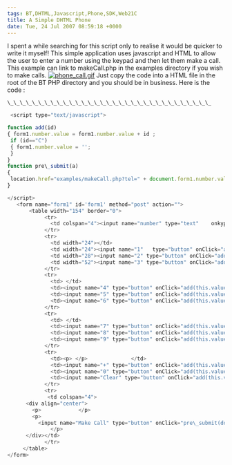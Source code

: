 ```yaml
---
tags: BT,DHTML,Javascript,Phone,SDK,Web21C
title: A Simple DHTML Phone
date: Tue, 24 Jul 2007 08:59:18 +0000
---
```

I spent a while searching for this script only to realise it would be quicker to write it myself! This simple application uses javascript and HTML to allow the user to enter a number using the keypad and then let them make a call. This example can link to makeCall.php in the examples directory if you wish to make calls. [![phone_call.gif](http://simonmcmanus.files.wordpress.com/2007/07/phone_call.gif)](http://simonmcmanus.files.wordpress.com/2007/07/phone_call.gif "phone_call.gif") Just copy the code into a HTML file in the root of the BT PHP directory and you should be in business. Here is the code :
```js
\_\_\_\_\_\_\_\_\_\_\_\_\_\_\_\_\_\_\_\_\_\_\_\_\_\_\_\_\_\_\_\_\_
```
```js
 <script type="text/javascript">

function add(id)
{ form1.number.value = form1.number.value + id ;
 if (id=="C")
 { form1.number.value = '';
 }
}
function pre\_submit(a)
{
 location.href="examples/makeCall.php?tel=" + document.form1.number.value;
}

</script>
   <form name="form1" id='form1' method="post" action="">
       <table width="154" border="0">
            <tr>
              <td colspan="4"><input name="number" type="text"    onkypress="check\_type('d');"  id="number"></td>
            </tr>
            <tr>
              <td width="24"></td>
              <td width="24"><input name="1"   type="button" onClick="add(this.value);" id="1" value="1"></td>
              <td width="28"><input name="2" type="button" onClick="add(this.value);"  id="2" value="2"></td>
              <td width="52"><input name="3" type="button" onClick="add(this.value);"  id="3" value="3"></td>
            </tr>
            <tr>
              <td> </td>
              <td><input name="4" type="button" onClick="add(this.value);"  id="4" value="4"></td>
              <td><input name="5" type="button" onClick="add(this.value);"  id="5" value="5"></td>
              <td><input name="6" type="button" onClick="add(this.value);"  id="6" value="6"></td>
            </tr>
            <tr>
              <td> </td>
              <td><input name="7" type="button" onClick="add(this.value);"  id="7" value="7"></td>
              <td><input name="8" type="button" onClick="add(this.value);"  id="8" value="8"></td>
              <td><input name="9" type="button" onClick="add(this.value);"  id="9" value="9"></td>
            </tr>
            <tr>
              <td><p> </p>              </td>
              <td><input name="+" type="button" onClick="add(this.value);"  id="+" value="+"></td>
              <td><input name="0" type="button" onClick="add(this.value);"  id="0" value="0"></td>
              <td><input name="Clear" type="button" onClick="add(this.value);"  id="Clear" value="C"></td>
            </tr>
            <tr>
             <td colspan="4">
      <div align="center">
        <p>            </p>
        <p>
          <input name="Make Call" type="button" onClick="pre\_submit(document.form1.number.value)"  id="Make Call" value="Make Call">
              </p>
      </div></td>
            </tr>
     </table>
</form>
```
